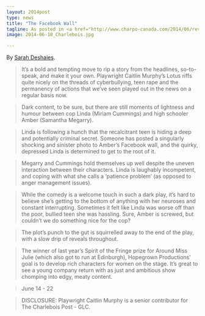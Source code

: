 ```yaml
---
layout: 2014post
type: news
title: "The Facebook Wall"
tagline: As posted in <a href="http://www.charpo-canada.com/2014/06/review-montreal-lotus-fringe.html">The Charlebois Post</a>
image: 2014-06-18_Charlebois.jpg

---
```

By [Sarah Deshaies](http://www.charpo-canada.com/2014/06/review-montreal-lotus-fringe.html).

> It’s a bold and tempting move to rip a story from the headlines, so-to-speak, and make it your own. Playwright Caitlin Murphy’s Lotus riffs quite nicely on the threads of cyberbullying, teen rape and the permanency of actions that we’ve seen played out in the news on a regular basis now.

> Dark content, to be sure, but there are still moments of lightness and humour between cop Linda (Miriam Cummings) and high schooler Amber (Samantha Megarry).

> Linda is following a hunch that the recalcitrant teen is hiding a deep and potentially criminal secret. Someone has posted a singularly shocking and sinister photo to Amber’s Facebook wall, and the quirky, depressed Linda is determined to get to the root of it.


> Megarry and Cummings hold themselves up well despite the uneven interaction between their characters. Linda is laughably incompetent, and coping with what she calls a ‘patience problem’ (as opposed to anger management issues).

> While the comedy is a welcome touch in such a dark play, it’s hard to believe she’s getting to the bottom of anything with her neuroses and constant interrupting. Sometimes it felt like Linda was worse off than the poor, bullied teen she was hassling. Sure, Amber is screwed, but couldn’t we do something nice for the cop?

>  The plot’s punch to the gut is squirrelled away to the end of the play, with a slow drip of reveals throughout.

> The winner of last year’s Spirit of the Fringe prize for Around Miss Julie (which also got to run at Edinburgh), Hopegrown Productions’ goal is to develop rich characters for women on the stage. It’s great to see a young company return with as just and ambitious show chomping into edgy, meaty content.

> June 14 - 22

> DISCLOSURE: Playwright Caitlin Murphy is a senior contributor for The Charlebois Post - GLC.
